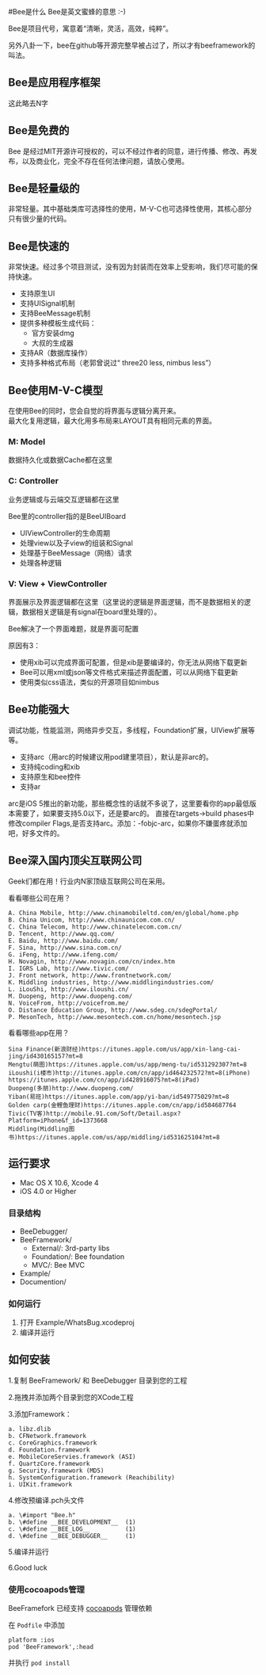 #Bee是什么
Bee是英文蜜蜂的意思 :-)

Bee是项目代号，寓意着“清晰，灵活，高效，纯粹”。    

另外八卦一下，bee在github等开源完整早被占过了，所以才有beeframework的叫法。

## Bee是应用程序框架

这此略去N字

## Bee是免费的

Bee 是经过MIT开源许可授权的，可以不经过作者的同意，进行传播、修改、再发布，以及商业化，完全不存在任何法律问题，请放心使用。

## Bee是轻量级的

非常轻量。其中基础类库可选择性的使用，M-V-C也可选择性使用，其核心部分只有很少量的代码。

## Bee是快速的

非常快速。经过多个项目测试，没有因为封装而在效率上受影响，我们尽可能的保持快速。

- 支持原生UI
- 支持UISignal机制
- 支持BeeMessage机制
- 提供多种模板生成代码：
	- 官方安装dmg
	- 大叔的生成器
- 支持AR（数据库操作）
- 支持多种格式布局（老郭曾说过“ three20 less, nimbus less”）



## Bee使用M-V-C模型

在使用Bee的同时，您会自觉的将界面与逻辑分离开来。    
最大化复用逻辑，最大化用多布局来LAYOUT具有相同元素的界面。

### M: Model

数据持久化或数据Cache都在这里    

### C: Controller

业务逻辑或与云端交互逻辑都在这里

Bee里的controller指的是BeeUIBoard

- UIViewController的生命周期
- 处理view以及子view的组装和Signal
- 处理基于BeeMessage（网络）请求
- 处理各种逻辑

### V: View + ViewController

界面展示及界面逻辑都在这里（这里说的逻辑是界面逻辑，而不是数据相关的逻辑，数据相关逻辑是有signal在board里处理的）。

Bee解决了一个界面难题，就是界面可配置

原因有3：

- 使用xib可以完成界面可配置，但是xib是要编译的，你无法从网络下载更新
- Bee可以用xml或json等文件格式来描述界面配置，可以从网络下载更新
- 使用类似css语法，类似的开源项目如nimbus




## Bee功能强大

调试功能，性能监测，网络异步交互，多线程，Foundation扩展，UIView扩展等等。

- 支持arc（用arc的时候建议用pod建里项目），默认是非arc的。
- 支持纯coding和xib
- 支持原生和bee控件
- 支持ar

arc是iOS 5推出的新功能，那些概念性的话就不多说了，这里要看你的app最低版本需要了，如果要支持5.0以下，还是要arc的。
直接在targets->build phases中修改compiler Flags,是否支持arc。添加：-fobjc-arc，如果你不嫌蛋疼就添加吧，好多文件的。

## Bee深入国内顶尖互联网公司

Geek们都在用！行业内N家顶级互联网公司在采用。
 
看看哪些公司在用？ 
 
	A. China Mobile, http://www.chinamobileltd.com/en/global/home.php
	B. China Unicom, http://www.chinaunicom.com.cn/
	C. China Telecom, http://www.chinatelecom.com.cn/
	D. Tencent, http://www.qq.com/
	E. Baidu, http://www.baidu.com/
	F. Sina, http://www.sina.com.cn/
	G. iFeng, http://www.ifeng.com/
	H. Novagin, http://www.novagin.com/cn/index.htm
	I. IGRS Lab, http://www.tivic.com/
	J. Front network, http://www.frontnetwork.com/
	K. Middling industries, http://www.middlingindustries.com/
	L. iLouShi, http://www.iloushi.cn/
	M. Duopeng, http://www.duopeng.com/
	N. VoiceFrom, http://voicefrom.me/
	O. Distance Education Group, http://www.sdeg.cn/sdegPortal/
	P. MesonTech, http://www.mesontech.com.cn/home/mesontech.jsp

看看哪些app在用？

	Sina Finance(新浪财经)https://itunes.apple.com/us/app/xin-lang-cai-jing/id430165157?mt=8
	Mengtu(萌图)https://itunes.apple.com/us/app/meng-tu/id531292307?mt=8
	iLoushi(i楼市)http://itunes.apple.com/cn/app/id464232572?mt=8(iPhone) https://itunes.apple.com/cn/app/id428916075?mt=8(iPad)
	Duopeng(多朋)http://www.duopeng.com/
	Yiban(易班)https://itunes.apple.com/app/yi-ban/id549775029?mt=8
	Golden carp(金鲤鱼理财)https://itunes.apple.com/cn/app/id584687764
	Tivic(TV客)http://mobile.91.com/Soft/Detail.aspx?Platform=iPhone&f_id=1373668
	Middling(Middling图书)https://itunes.apple.com/us/app/middling/id531625104?mt=8

 
## 运行要求


  * Mac OS X 10.6, Xcode 4
  * iOS 4.0 or Higher


### 目录结构


  * BeeDebugger/  
  * BeeFramework/  
     * External/: 3rd-party libs
     * Foundation/: Bee foundation
     * MVC/: Bee MVC
  * Example/
  * Documention/

### 如何运行


1. 打开 Example/WhatsBug.xcodeproj
2. 编译并运行

## 如何安装


1.复制 BeeFramework/ 和 BeeDebugger 目录到您的工程

2.拖拽并添加两个目录到您的XCode工程

3.添加Framework：

	a. libz.dlib
	b. CFNetwork.framework
	c. CoreGraphics.framework
	d. Foundation.framework
	e. MobileCoreServies.framework (ASI)
	f. QuartzCore.framework
	g. Security.framework (MD5)
	h. SystemConfiguration.framework (Reachibility)
	i. UIKit.framework

4.修改预编译.pch头文件

	a. \#import "Bee.h"
	b. \#define __BEE_DEVELOPMENT__  (1)
	c. \#define __BEE_LOG__          (1)
	d. \#define __BEE_DEBUGGER__     (1)
	
5.编译并运行

6.Good luck


### 使用cocoapods管理

BeeFramefork 已经支持 [cocoapods](http://cocoapods.org) 管理依赖

在 `Podfile` 中添加 

```
platform :ios
pod 'BeeFramework',:head
```

并执行 `pod install`

[1]: http://www.whatsbug.com
[2]: http://itunes.apple.com/cn/app/qq-you-xi-da-ting/id443908613?mt=8
[3]: http://itunes.apple.com/cn/app/qq-kong-jian/id364183992?mt=8
